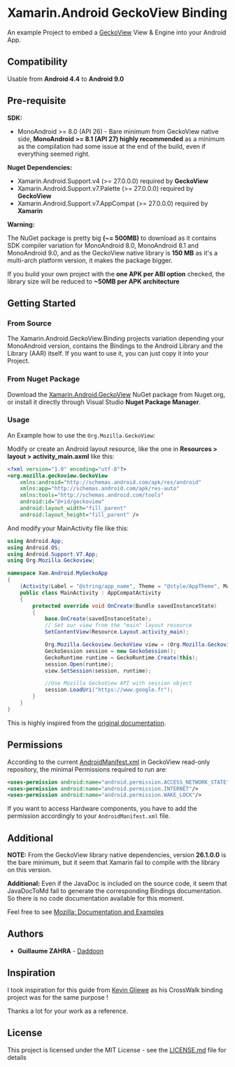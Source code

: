# Xamarin.Android GeckoView Binding

An example Project to embed a [GeckoView](https://wiki.mozilla.org/Mobile/GeckoView) View & Engine into your Android App.

## Compatibility

Usable from **Android 4.4** to **Android 9.0**

## Pre-requisite

**SDK:**
- MonoAndroid >= 8.0 (API 26) - Bare minimum from GeckoView native side, **MonoAndroid >= 8.1 (API 27) highly recommended** as a minimum as the compilation had some issue at the end of the build, even if everything seemed right.

**Nuget Dependencies:**
- Xamarin.Android.Support.v4 (>= 27.0.0.0) required by **GeckoView**
- Xamarin.Android.Support.v7.Palette (>= 27.0.0.0) required by **GeckoView**
- Xamarin.Android.Support.v7.AppCompat (>= 27.0.0.0) required by **Xamarin**

**Warning:**

The NuGet package is pretty big **(~= 500MB)** to download as it contains SDK compiler variation for MonoAndroid 8.0, MonoAndroid 8.1 and MonoAndroid 9.0, and as the GeckoView native library is **150 MB** as it's a multi-arch platform version, it makes the package bigger.

If you build your own project with the **one APK per ABI option** checked, the library size will be reduced to **~50MB per APK architecture**

## Getting Started

### From Source

The Xamarin.Android.GeckoView.Binding projects variation depending your MonoAndroid version, contains the Bindings to the Android Library and the Library (AAR) itself. If you want to use it, you can just copy it into your Project.

### From Nuget Package

Download the [Xamarin.Android.GeckoView](https://www.nuget.org/packages/Xamarin.Android.GeckoView/) NuGet package from Nuget.org, or install it directly through Visual Studio **Nuget Package Manager**.

### Usage

An Example how to use the `Org.Mozilla.GeckoView`:

Modify or create an Android layout resource, like the one in **Resources > layout > activity_main.axml** like this:

```xml
<?xml version="1.0" encoding="utf-8"?>
<org.mozilla.geckoview.GeckoView
    xmlns:android="http://schemas.android.com/apk/res/android"
    xmlns:app="http://schemas.android.com/apk/res-auto"
    xmlns:tools="http://schemas.android.com/tools"
    android:id="@+id/geckoview"
    android:layout_width="fill_parent"
    android:layout_height="fill_parent" />
```

And modify your MainActivity file like this:

```csharp
using Android.App;
using Android.OS;
using Android.Support.V7.App;
using Org.Mozilla.Geckoview;

namespace Xam.Android.MyGeckoApp
{
    [Activity(Label = "@string/app_name", Theme = "@style/AppTheme", MainLauncher = true)]
    public class MainActivity : AppCompatActivity
    {
        protected override void OnCreate(Bundle savedInstanceState)
        {
            base.OnCreate(savedInstanceState);
            // Set our view from the "main" layout resource
            SetContentView(Resource.Layout.activity_main);

            Org.Mozilla.Geckoview.GeckoView view = (Org.Mozilla.Geckoview.GeckoView)FindViewById(Resource.Id.geckoview);
            GeckoSession session = new GeckoSession();
            GeckoRuntime runtime = GeckoRuntime.Create(this);
            session.Open(runtime);
            view.SetSession(session, runtime);

            //Use Mozilla GeckoView API with session object
            session.LoadUri("https://www.google.fr");
        }
    }
}
```

This is highly inspired from the [original documentation](https://wiki.mozilla.org/Mobile/GeckoView).

## Permissions

According to the current [AndroidManifest.xml](https://github.com/mozilla/gecko-dev/blob/master/mobile/android/geckoview/src/main/AndroidManifest.xml) in GeckoView read-only repository, the minimal Permissions required to run are:

```xml
<uses-permission android:name="android.permission.ACCESS_NETWORK_STATE"/>
<uses-permission android:name="android.permission.INTERNET"/>
<uses-permission android:name="android.permission.WAKE_LOCK"/>
```

If you want to access Hardware components, you have to add the permission accordingly to your `AndroidManifest.xml` file.

## Additional

**NOTE:** From the GeckoView library native dependencies, version **26.1.0.0** is the bare minimum, but it seem that Xamarin fail to compile with the library on this version.

**Additional:** Even if the JavaDoc is included on the source code, it seem that JavaDocToMd fail to generate the corresponding Bindings documentation. So there is no code documentation available for this moment.

Feel free to see [Mozilla: Documentation and Examples](https://wiki.mozilla.org/Mobile/GeckoView#Documentation_and_Examples)

## Authors

* **Guillaume ZAHRA** - [Daddoon](https://github.com/Daddoon)

## Inspiration

I took inspiration for this guide from [Kevin Gliewe](https://github.com/KevinGliewe) as his CrossWalk binding project was for the same purpose !

Thanks a lot for your work as a reference.

## License

This project is licensed under the MIT License - see the [LICENSE.md](LICENSE.md) file for details
